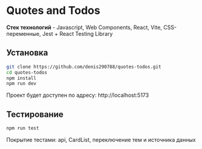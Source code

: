# Quotes and Todos

**Стек технологий** - Javascript, Web Components, React, Vite, CSS-переменные, Jest + React Testing Library

## Установка

```bash
git clone https://github.com/denis290788/quotes-todos.git
cd quotes-todos
npm install
npm run dev
```

Проект будет доступен по адресу: http://localhost:5173

## Тестирование

```bash
npm run test
```

Покрытие тестами: api, CardList, переключение тем и источника данных
